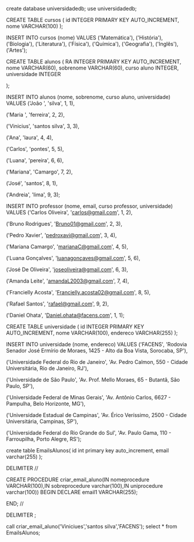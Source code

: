create database universidadedb; use universidadedb;

CREATE TABLE cursos ( id INTEGER PRIMARY KEY AUTO_INCREMENT, nome VARCHAR(100) );

INSERT INTO cursos (nome) VALUES ('Matemática'), ('História'), ('Biologia'), ('Literatura'), ('Física'), ('Química'), ('Geografia'), ('Inglês'), ('Artes');

CREATE TABLE alunos ( RA INTEGER PRIMARY KEY AUTO_INCREMENT, nome VARCHAR(60), sobrenome VARCHAR(60), curso aluno INTEGER, universidade INTEGER 

);




INSERT INTO alunos (nome, sobrenome, curso aluno, universidade) VALUES ('João ', 'silva', 1, 1),

('Maria ', 'ferreira', 2, 2),

('Vinicius', 'santos silva', 3, 3),

('Ana', 'laura', 4, 4),

('Carlos', 'pontes', 5, 5),

('Luana', 'pereira', 6, 6),

('Mariana', 'Camargo', 7, 2),

('José', 'santos', 8, 1),

('Andreia', 'lima', 9, 3);



INSERT INTO professor (nome, email, curso professor, universidade) VALUES ('Carlos Oliveira', 'carlos@gmail.com', 1, 2),

('Bruno Rodrigues', 'Bruno01@gmail.com', 2, 3),

('Pedro Xavier', 'pedroxavi@gmail.com', 3, 4),

('Mariana Camargo', 'marianaC@gmail.com', 4, 5),

('Luana Gonçalves', 'luanagonçaves@gmail.com', 5, 6),

('José De Oliveira', 'joseoliveira@gmail.com', 6, 3),

('Amanda Leite', 'amandaL2003@gmail.com', 7, 4),

('Francielly Acosta', 'Francielly.acosta02@gmail.com', 8, 5),

('Rafael Santos', 'rafael@gmail.com', 9, 2),

('Daniel Ohata', 'Daniel.ohata@facens.com', 1, 1);



CREATE TABLE universidade ( id INTEGER PRIMARY KEY AUTO_INCREMENT, nome VARCHAR(100), endereco VARCHAR(255)
);

INSERT INTO universidade (nome, endereco) VALUES ('FACENS', 'Rodovia Senador José Ermírio de Moraes, 1425 - Alto da Boa Vista, Sorocaba, SP'),

('Universidade Federal do Rio de Janeiro', 'Av. Pedro Calmon, 550 - Cidade Universitária, Rio de Janeiro, RJ'),

('Universidade de São Paulo', 'Av. Prof. Mello Moraes, 65 - Butantã, São Paulo, SP'),

('Universidade Federal de Minas Gerais', 'Av. Antônio Carlos, 6627 - Pampulha, Belo Horizonte, MG'),

('Universidade Estadual de Campinas', 'Av. Érico Veríssimo, 2500 - Cidade Universitária, Campinas, SP'),

('Universidade Federal do Rio Grande do Sul', 'Av. Paulo Gama, 110 - Farroupilha, Porto Alegre, RS');

create table EmailsAlunos( id int primary key auto_increment, email varchar(255) );

DELIMITER //


CREATE PROCEDURE criar_email_aluno(IN nomeprocedure VARCHAR(100),IN sobreprocedure varchar(100),IN uniprocedure varchar(100)) BEGIN DECLARE email1 VARCHAR(255);

END; //

DELIMITER ;

call criar_email_aluno('Viniciues','santos silva','FACENS'); select * from EmailsAlunos;

